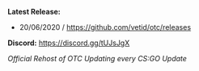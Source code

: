 
**Latest Release:**
* 20/06/2020 / https://github.com/vetid/otc/releases

**Discord:** https://discord.gg/tUJsJgX


*Official Rehost of OTC*
*Updating every CS:GO Update*
